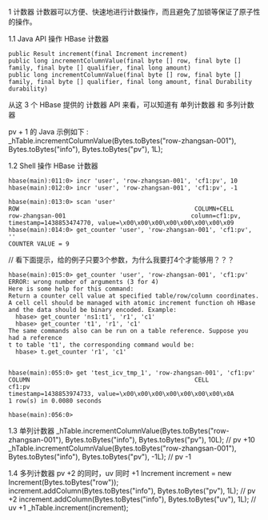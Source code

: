 1 计数器
计数器可以方便、快速地进行计数操作，而且避免了加锁等保证了原子性的操作。

1.1 Java API 操作 HBase 计数器
```
public Result increment(final Increment increment)
public long incrementColumnValue(final byte [] row, final byte [] family, final byte [] qualifier, final long amount)
public long incrementColumnValue(final byte [] row, final byte [] family, final byte [] qualifier, final long amount, final Durability durability)
```
从这 3 个 HBase 提供的 计数器 API 来看，可以知道有 单列计数器 和 多列计数器

pv + 1 的 Java 示例如下 : 
_hTable.incrementColumnValue(Bytes.toBytes("row-zhangsan-001"), Bytes.toBytes("info"), Bytes.toBytes("pv"), 1L);

1.2 Shell 操作 HBase 计数器
```
hbase(main):011:0> incr 'user', 'row-zhangsan-001', 'cf1:pv', 10
hbase(main):012:0> incr 'user', 'row-zhangsan-001', 'cf1:pv', -1

hbase(main):013:0> scan 'user'
ROW                                                 COLUMN+CELL                                                                                                                                         
row-zhangsan-001                                   column=cf1:pv, timestamp=1438853474770, value=\x00\x00\x00\x00\x00\x00\x00\x09
hbase(main):014:0> get_counter 'user', 'row-zhangsan-001', 'cf1:pv', ''
COUNTER VALUE = 9
```
// 看下面提示，给的例子只要3个参数，为什么我要打4个才能够用？？？
```
hbase(main):015:0> get_counter 'user', 'row-zhangsan-001', 'cf1:pv'
ERROR: wrong number of arguments (3 for 4)
Here is some help for this command:
Return a counter cell value at specified table/row/column coordinates.
A cell cell should be managed with atomic increment function oh HBase
and the data should be binary encoded. Example:
  hbase> get_counter 'ns1:t1', 'r1', 'c1'
  hbase> get_counter 't1', 'r1', 'c1'
The same commands also can be run on a table reference. Suppose you had a reference
t to table 't1', the corresponding command would be:
  hbase> t.get_counter 'r1', 'c1' 


hbase(main):055:0> get 'test_icv_tmp_1', 'row-zhangsan-001', 'cf1:pv'
COLUMN                                              CELL                                                                                                                                                   
cf1:pv                                             timestamp=1438853974733, value=\x00\x00\x00\x00\x00\x00\x00\x0A                                                                                       
1 row(s) in 0.0080 seconds

hbase(main):056:0> 
```
1.3 单列计数器
_hTable.incrementColumnValue(Bytes.toBytes("row-zhangsan-001"), Bytes.toBytes("info"), Bytes.toBytes("pv"), 10L); // pv +10
_hTable.incrementColumnValue(Bytes.toBytes("row-zhangsan-001"), Bytes.toBytes("info"), Bytes.toBytes("pv"), -1L); // pv -1

1.4 多列计数器
pv +2 的同时，uv 同时 +1
Increment increment = new Increment(Bytes.toBytes("row"));
increment.addColumn(Bytes.toBytes("info"), Bytes.toBytes("pv"), 1L); // pv +2
increment.addColumn(Bytes.toBytes("info"), Bytes.toBytes("uv"), 1L); // uv +1
_hTable.increment(increment);
